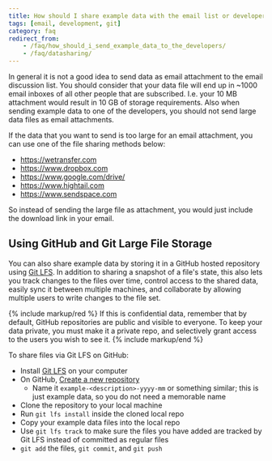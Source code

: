 ```yaml
---
title: How should I share example data with the email list or developers?
tags: [email, development, git]
category: faq
redirect_from:
    - /faq/how_should_i_send_example_data_to_the_developers/
    - /faq/datasharing/
---
```


In general it is not a good idea to send data as email attachment to the email discussion list. You should consider that your data file will end up in ~1000 email inboxes of all other people that are subscribed. I.e. your 10 MB attachment would result in 10 GB of storage requirements. Also when sending example data to one of the developers, you should not send large data files as email attachments.

If the data that you want to send is too large for an email attachment, you can use one of the file sharing methods below:

- <https://wetransfer.com>
- <https://www.dropbox.com>
- <https://www.google.com/drive/>
- <https://www.hightail.com>
- <https://www.sendspace.com>

So instead of sending the large file as attachment, you would just include the download link in your email.

## Using GitHub and Git Large File Storage

You can also share example data by storing it in a GitHub hosted repository using [Git LFS](https://git-lfs.github.com/). In addition to sharing a snapshot of a file's state, this also lets you track changes to the files over time, control access to the shared data, easily sync it between multiple machines, and collaborate by allowing multiple users to write changes to the file set.

{% include markup/red %}
If this is confidential data, remember that by default, GitHub repositories are public and visible to everyone. To keep your data private, you must make it a private repo, and selectively grant access to the users you wish to see it.
{% include markup/end %}

To share files via Git LFS on GitHub:

- Install [Git LFS](https://git-lfs.github.com/) on your computer
- On GitHub, [Create a new repository](https://github.com/new)
  - Name it `example-<description>-yyyy-mm` or something similar; this is just example data, so you do not need a memorable name
- Clone the repository to your local machine
- Run `git lfs install` inside the cloned local repo
- Copy your example data files into the local repo
- Use `git lfs track` to make sure the files you have added are tracked by Git LFS instead of committed as regular files
- `git add` the files, `git commit`, and `git push`
